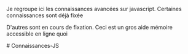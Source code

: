 <p>Je regroupe ici les connaissances avancées sur javascript. Certaines connaissances sont déjà fixée</p>
<p>D'autres sont en cours de fixation. Ceci est un gros aide mémoire accessible en ligne quoi</p>
# Connaissances-JS
